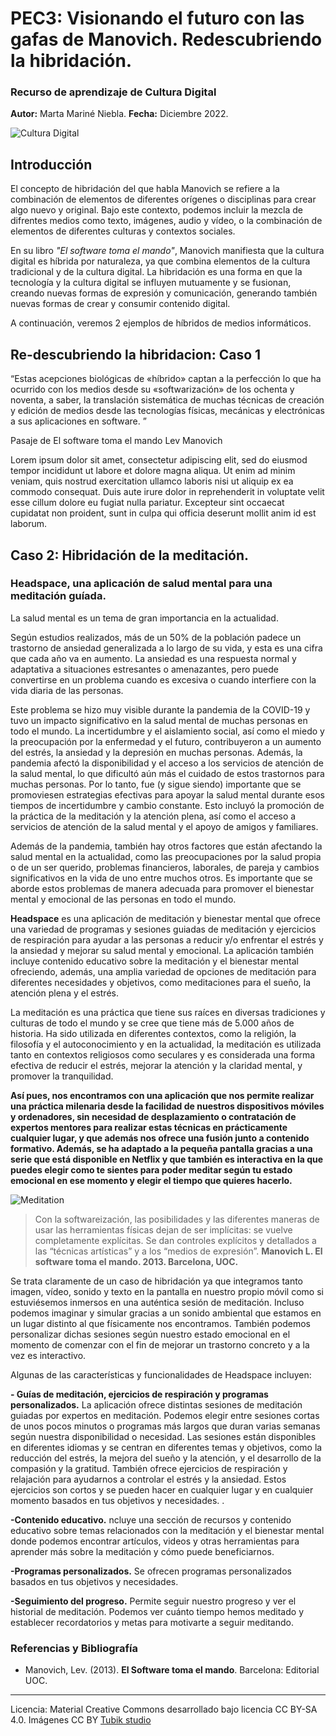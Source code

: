# PEC3: Visionando el futuro con las gafas de Manovich. Redescubriendo la hibridación. 

### Recurso de aprendizaje de Cultura Digital 


**Autor:** Marta Mariné Niebla. **Fecha:** Diciembre 2022.

![Cultura Digital](https://miro.medium.com/max/1400/0*9PyyNvrO2PcD3KuU.png) 



## Introducción


El concepto de hibridación del que habla Manovich se refiere a la combinación de elementos de diferentes orígenes o disciplinas para crear algo nuevo y original. Bajo este contexto, podemos incluir la mezcla de difrentes medios como texto, imágenes, audio y vídeo, o la combinación de elementos de diferentes culturas y contextos sociales.

En su libro *"El software toma el mando"*, Manovich manifiesta que la cultura digital es híbrida por naturaleza, ya que combina elementos de la cultura tradicional y de la cultura digital. La hibridación es una forma en que la tecnología y la cultura digital se influyen mutuamente y se fusionan, creando nuevas formas de expresión y comunicación, generando también nuevas formas de crear y consumir contenido digital.




A continuación, veremos 2 ejemplos de híbridos de medios informáticos.


## Re-descubriendo la hibridacion: Caso 1

“Estas acepciones biológicas de «híbrido» captan a la perfección lo que ha ocurrido con los medios desde su «softwarización» de los ochenta y noventa, a saber, la translación sistemática de muchas técnicas de creación y edición de medios desde las tecnologías físicas, mecánicas y electrónicas a sus aplicaciones en software. ”

Pasaje de
El software toma el mando
Lev Manovich

Lorem ipsum dolor sit amet, consectetur adipiscing elit, sed do eiusmod tempor incididunt ut labore et dolore magna aliqua. Ut enim ad minim veniam, quis nostrud exercitation ullamco laboris nisi ut aliquip ex ea commodo consequat. Duis aute irure dolor in reprehenderit in voluptate velit esse cillum dolore eu fugiat nulla pariatur. Excepteur sint occaecat cupidatat non proident, sunt in culpa qui officia deserunt mollit anim id est laborum.



## Caso 2: Hibridación de la meditación. 
### Headspace, una aplicación de salud mental para una meditación guíada.

La salud mental es un tema de gran importancia en la actualidad. 

Según estudios realizados, más de un 50% de la población padece un trastorno de ansiedad generalizada a lo largo de su vida, y esta es una cifra que cada año va en aumento. La ansiedad es una respuesta normal y adaptativa a situaciones estresantes o amenazantes, pero puede convertirse en un problema cuando es excesiva o cuando interfiere con la vida diaria de las personas.

Este problema se hizo muy visible durante la pandemia de la COVID-19 y tuvo un impacto significativo en la salud mental de muchas personas en todo el mundo. La incertidumbre y el aislamiento social, así como el miedo y la preocupación por la enfermedad y el futuro, contribuyeron a un aumento del estrés, la ansiedad y la depresión en muchas personas. Además, la pandemia afectó la disponibilidad y el acceso a los servicios de atención de la salud mental, lo que dificultó aún más el cuidado de estos trastornos para muchas personas. Por lo tanto, fue (y sigue siendo) importante que se promoviesen estrategias efectivas para apoyar la salud mental durante esos tiempos de incertidumbre y cambio constante. Esto incluyó la promoción de la práctica de la meditación y la atención plena, así como el acceso a servicios de atención de la salud mental y el apoyo de amigos y familiares.

Además de la pandemia, también hay otros factores que están afectando la salud mental en la actualidad, como las preocupaciones por la salud propia o de un ser querido, problemas financieros, laborales, de pareja y cambios significativos en la vida de uno entre muchos otros. Es importante que se aborde estos problemas de manera adecuada para promover el bienestar mental y emocional de las personas en todo el mundo.

**Headspace** es una aplicación de meditación y bienestar mental que ofrece una variedad de programas y sesiones guiadas de meditación y ejercicios de respiración para ayudar a las personas a reducir y/o enfrentar el estrés y la ansiedad y mejorar su salud mental y emocional. La aplicación también incluye contenido educativo sobre la meditación y el bienestar mental ofreciendo, además, una amplia variedad de opciones de meditación para diferentes necesidades y objetivos, como meditaciones para el sueño, la atención plena y el estrés. 

La meditación es una práctica que tiene sus raíces en diversas tradiciones y culturas de todo el mundo y se cree que tiene más de 5.000 años de historia. Ha sido utilizada en diferentes contextos, como la religión, la filosofía y el autoconocimiento y en la actualidad, la meditación es utilizada tanto en contextos religiosos como seculares y es considerada una forma efectiva de reducir el estrés, mejorar la atención y la claridad mental, y promover la tranquilidad.

**Así pues, nos encontramos con una aplicación que nos permite realizar una práctica milenaria desde la facilidad de nuestros dispositivos móviles y ordenadores, sin necesidad de desplazamiento o contratación de expertos mentores para realizar estas técnicas en prácticamente cualquier lugar, y que además nos ofrece una fusión junto a contenido formativo. Además, se ha adaptado a la pequeña pantalla gracias a una serie que está disponible en Netflix y que también es interactiva en la que puedes elegir como te sientes para poder meditar según tu estado emocional en ese momento y elegir el tiempo que quieres hacerlo.**

![Meditation](https://tenor.com/es/view/smile-headspace-guide-to-meditation-peace-peaceful-happy-gif-19670947)

>Con la softwareización, las posibilidades y las diferentes maneras de usar las herramientas físicas dejan de ser implícitas: se vuelve 
completamente explícitas. Se dan controles explícitos y detallados a las “técnicas artísticas” y a los “medios de expresión”. **Manovich L. El software toma el mando. 2013. Barcelona, UOC.**

Se trata claramente de un caso de hibridación ya que integramos tanto imagen, vídeo, sonido y texto en la pantalla en nuestro propio móvil como si estuviésemos inmersos en una auténtica sesión de meditación. Incluso podemos imaginar y simular gracias a un sonido ambiental que estamos en un lugar distinto al que físicamente nos encontramos. También podemos personalizar dichas sesiones según nuestro estado emocional en el momento de comenzar con el fin de mejorar un trastorno concreto y a la vez es interactivo.

Algunas de las características y funcionalidades de Headspace incluyen: 

**- Guías de meditación, ejercicios de respiración y programas personalizados.** 
La aplicación ofrece distintas sesiones de meditación guiadas por expertos en meditación. Podemos elegir entre sesiones cortas de unos pocos minutos o programas más largos que duran varias semanas según nuestra disponibilidad o necesidad. Las sesiones están disponibles en diferentes idiomas y se centran en diferentes temas y objetivos, como la reducción del estrés, la mejora del sueño y la atención, y el desarrollo de la compasión y la gratitud. También ofrece ejercicios de respiración y relajación para ayudarnos a controlar el estrés y la ansiedad. Estos ejercicios son cortos y se pueden hacer en cualquier lugar y en cualquier momento basados en tus objetivos y necesidades. . 

**-Contenido educativo.** 
ncluye una sección de recursos y contenido educativo sobre temas relacionados con la meditación y el bienestar mental donde podemos encontrar artículos, videos y otras herramientas para aprender más sobre la meditación y cómo puede beneficiarnos. 

**-Programas personalizados.** 
Se ofrecen programas personalizados basados en tus objetivos y necesidades. 

**-Seguimiento del progreso.** 
Permite seguir nuestro progreso y ver el historial de meditación. Podemos ver cuánto tiempo hemos meditado y establecer recordatorios y metas para motivarte a seguir meditando. 





### Referencias y Bibliografía

* Manovich, Lev. (2013). **El Software toma el mando**. Barcelona: Editorial UOC. 


----

Licencia: Material Creative Commons desarrollado bajo licencia CC BY-SA 4.0. Imágenes CC BY [Tubik studio](https://blog.tubikstudio.com/how-to-create-original-flat-illustrations-designers-tips/) 
